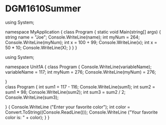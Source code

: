 # DGM1610Summer
using System;

namespace MyApplication
{
  class Program
  {
    static void Main(string[] args)
    {
      string name = "Joe";
      Console.WriteLine(name);
      int myNum = 264;
      Console.WriteLine(myNum);
      int x = 100 + 99;
      Console.WriteLine(x);
      int x = 50 * 10;
      Console.WriteLine(X);
     }
  }
}

using System;

namespace Unit1A
{
   class Program
{
    Console.WriteLine(variableName);
    variableName = 117;
    int myNum = 276;
    Console.WriteLine(myNum) = 276;

}    
class Program
{
    int sum1 = 117 - 116;
    Console.WriteLine(sum1);
    int sum2 = sum1 * 98;
    Console.WriteLine(sum2);
    int sum3 = sum2 / 2;
    Console.WriteLine(sum3);

}
{
    Console.WriteLine ("Enter your favorite color");
    int color = Convert.ToString((Console.ReadLine()));
    Console.WriteLine ("Your favorite color is: " + color);
}
}

